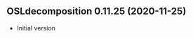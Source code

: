 




<!-- NEWS.md was auto-generated by NEWS.Rmd. Please DO NOT edit by hand!-->

## OSLdecomposition 0.11.25 (2020-11-25)

-   Initial version
